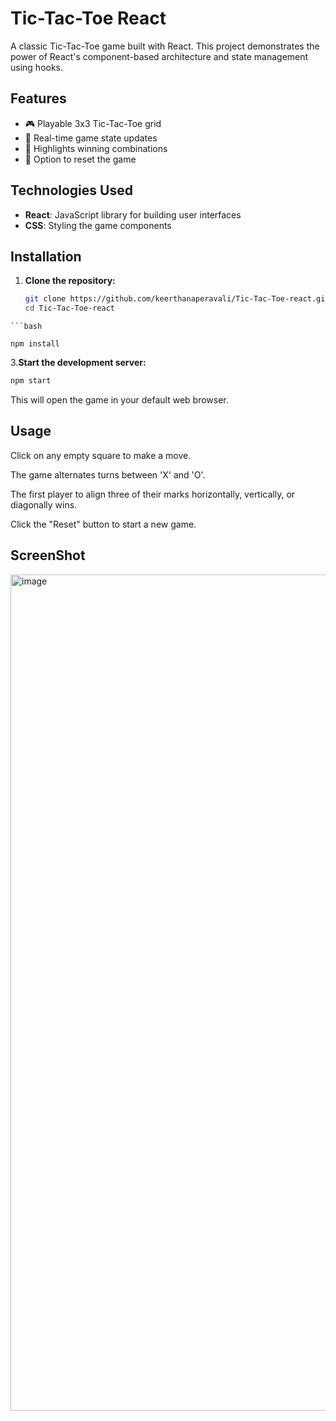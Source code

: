 # Tic-Tac-Toe React

A classic Tic-Tac-Toe game built with React. This project demonstrates the power of React's component-based architecture and state management using hooks.

## Features

- 🎮 Playable 3x3 Tic-Tac-Toe grid
- 🔄 Real-time game state updates
- 🧠 Highlights winning combinations
- 🔁 Option to reset the game

## Technologies Used

- **React**: JavaScript library for building user interfaces
- **CSS**: Styling the game components

## Installation

1. **Clone the repository:**

   ```bash
   git clone https://github.com/keerthanaperavali/Tic-Tac-Toe-react.git
   cd Tic-Tac-Toe-react
``` 2. **Install dependencies:**
```bash

npm install

```

3.**Start the development server:**
```bash
npm start
```

This will open the game in your default web browser.


## Usage

Click on any empty square to make a move.

The game alternates turns between 'X' and 'O'.

The first player to align three of their marks horizontally, vertically, or diagonally wins.

Click the "Reset" button to start a new game. 

## ScreenShot

<img width="2877" height="1338" alt="image" src="https://github.com/user-attachments/assets/d80db833-06a3-4208-8fdf-58d83b1625ff" />
